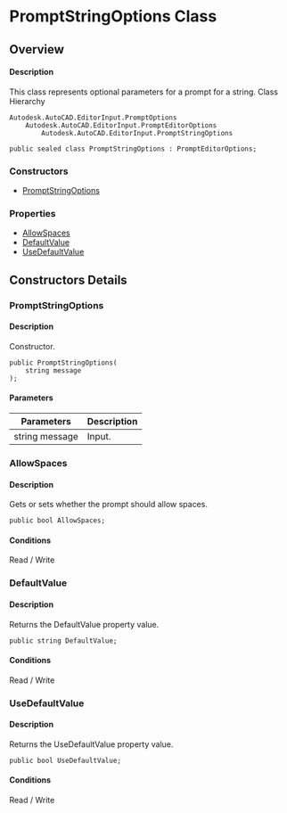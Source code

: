 # PromptStringOptions Class

## Overview

#### Description
This class represents optional parameters for a prompt for a string.
Class Hierarchy
```text
Autodesk.AutoCAD.EditorInput.PromptOptions
    Autodesk.AutoCAD.EditorInput.PromptEditorOptions
        Autodesk.AutoCAD.EditorInput.PromptStringOptions
```

```text
public sealed class PromptStringOptions : PromptEditorOptions;
```

### Constructors

- [PromptStringOptions](#promptstringoptions)

### Properties

- [AllowSpaces](#allowspaces)
- [DefaultValue](#defaultvalue)
- [UseDefaultValue](#usedefaultvalue)


## Constructors Details

### PromptStringOptions

#### Description
Constructor.
```text
public PromptStringOptions(
    string message
);
```

#### Parameters

| Parameters | Description |
| --- | --- |
| string message | Input. |

### AllowSpaces

#### Description
Gets or sets whether the prompt should allow spaces.
```text
public bool AllowSpaces;
```

#### Conditions
Read / Write
### DefaultValue

#### Description
Returns the DefaultValue property value.
```text
public string DefaultValue;
```

#### Conditions
Read / Write
### UseDefaultValue

#### Description
Returns the UseDefaultValue property value.
```text
public bool UseDefaultValue;
```

#### Conditions
Read / Write